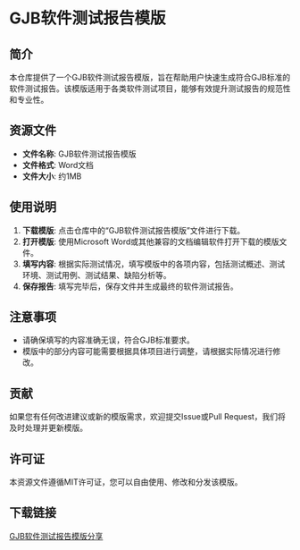 # GJB软件测试报告模版

## 简介

本仓库提供了一个GJB软件测试报告模版，旨在帮助用户快速生成符合GJB标准的软件测试报告。该模版适用于各类软件测试项目，能够有效提升测试报告的规范性和专业性。

## 资源文件

- **文件名称**: GJB软件测试报告模版
- **文件格式**: Word文档
- **文件大小**: 约1MB

## 使用说明

1. **下载模版**: 点击仓库中的“GJB软件测试报告模版”文件进行下载。
2. **打开模版**: 使用Microsoft Word或其他兼容的文档编辑软件打开下载的模版文件。
3. **填写内容**: 根据实际测试情况，填写模版中的各项内容，包括测试概述、测试环境、测试用例、测试结果、缺陷分析等。
4. **保存报告**: 填写完毕后，保存文件并生成最终的软件测试报告。

## 注意事项

- 请确保填写的内容准确无误，符合GJB标准要求。
- 模版中的部分内容可能需要根据具体项目进行调整，请根据实际情况进行修改。

## 贡献

如果您有任何改进建议或新的模版需求，欢迎提交Issue或Pull Request，我们将及时处理并更新模版。

## 许可证

本资源文件遵循MIT许可证，您可以自由使用、修改和分发该模版。

## 下载链接

[GJB软件测试报告模版分享](https://pan.quark.cn/s/9d1a40325d3f)